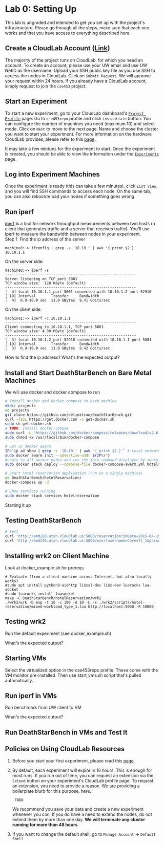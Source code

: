 # Lab 0: Setting Up

This lab is ungraded and intended to get you set up with the project's
infrastructure. Please go through all the steps, make sure that each
one works and that you have access to everything described here.

## Create a CloudLab Account ([Link](https://www.cloudlab.us/signup.php?pid=cse453))

The majority of the project runs on CloudLab, for which you need an
account. To create an account, please use your UW email and use UW
NetID as the username. Upload your SSH public key file as you use SSH to 
access the nodes in CloudLab. Click on `Submit
Request`. We will approve your request within 24 hours. If you already
have a CloudLab account, simply request to join the `cse453` project.

## Start an Experiment

To start a new experiment, go to your CloudLab dashboard's  [`Project Profile`](https://www.cloudlab.us/user-dashboard.php#projectprofiles) page. Go to `cse453repo` profile and click `instantiate` button. 
You can configure the number of machines you need (maximum 10) and select mode. 
Click on `Next` to move to the next page. Name and choose the cluster you want to start your
experiment. For more information on the hardware CloudLab provides, please refer to this [page](http://docs.cloudlab.us/hardware.html).

It may take a few mintues for the experiment to start. Once the experiment is created, you should be able to view the
information under the [`Experiments`](https://www.cloudlab.us/user-dashboard.php#experiments) page.

## Log into Experiment Machines

Once the experiment is ready (this can take a few minutes), click
`List View`, and you will find SSH commands to access each node. On the
same tab, you can also reboot/reload your nodes if something goes wrong.

<!-- ## Find a Client Machine at UW -->

## Run iperf

[iperf](https://iperf.fr/iperf-doc.php) is a tool for network throughput measurements between two hosts (a client that generates traffic and a server that receives traffic). You'll use iperf to measure the bandwidth between nodes in your experiment. <br />
Step 1: Find the ip address of the server
```console
machine0:~> ifconfig | grep -s '10.10.' | awk '{ print $2 }'
10.10.1.1
```

On the server side:
```console
machine0:~> iperf -s
------------------------------------------------------------
Server listening on TCP port 5001
TCP window size:  128 KByte (default)
------------------------------------------------------------
[  4] local 10.10.1.1 port 5001 connected with 10.10.1.2 port 52910
[ ID] Interval       Transfer     Bandwidth
[  4]  0.0-10.0 sec  11.0 GBytes  9.41 Gbits/sec
```
On the client side:
```console
machine1:~> iperf -c 10.10.1.1
------------------------------------------------------------
Client connecting to 10.10.1.1, TCP port 5001
TCP window size: 4.00 MByte (default)
------------------------------------------------------------
[  3] local 10.10.1.2 port 52910 connected with 10.10.1.1 port 5001
[ ID] Interval       Transfer     Bandwidth
[  3]  0.0-10.0 sec  11.0 GBytes  9.42 Gbits/sec
```

How to find the ip address? What's the expected output?

## Install and Start DeathStarBench on Bare Metal Machines
We will use docker and docker compose to run 

```bash
# Install docker and docker compose on each machine
mkdir projects
cd projects
git clone https://github.com/delimitrou/DeathStarBench.git
curl -fsSL https://get.docker.com -o get-docker.sh
sudo sh get-docker.sh
# TODO: install docker-compse
sudo curl -L "https://github.com/docker/compose/releases/download/v2.6.1/docker-compose-$(uname -s)-$(uname -m)" -o /usr/local/bin/docker-compose
sudo chmod +x /usr/local/bin/docker-compose

# Set up docker swarm
IP=`ip ad show | grep -s '10.10.' | awk '{ print $2 }'` # Local network IP
sudo docker swarm init --advertise-addr ${IP%/*}
#Login to all worker nodes and run the join command displayed by swarm init
sudo docker stack deploy --compose-file docker-compose-swarm.yml hotelreservation

# Start hotel reservation application (run on a single machine)
cd DeathStarBench/hotelReservation/
docker-compose up -d

# Show services running
sudo docker stack services hotelreservation
```

Starting it up

## Testing DeathStarBench

```bash
# Test
curl 'http://amd220.utah.cloudlab.us:5000/reservation?inDate=2015-04-19&outDate=2015-04-24&lat=nil&lon=nil&hotelId=9&customerName=Cornell_1&username=Cornell_1&password=1111111111&number=1'
curl 'http://amd220.utah.cloudlab.us:5000/user?username=Cornell_1&password=1111111111'
```

## Installing wrk2 on Client Machine

Look at docker_example.sh for prereqs
```
# Evaluate (from a client machine across Internet, but also locally works)
#sudo apt install python3-aiohttp libssl-dev libz-dev luarocks lua-socket
#sudo luarocks install luasocket
make -C DeathStarBench/hotelReservation/wrk2
./wrk2/wrk -D exp -t 10 -c 100 -d 10 -L -s ./wrk2/scripts/hotel-reservation/mixed-workload_type_1.lua http://localhost:5000 -R 10000
```

## Testing wrk2

Run the default experiment (see docker_example.sh)

What's the expected output?

## Starting VMs

Select the virtualized option in the cse453repo profile. These come
with the VM monitor pre-installed. Then use start_vms.sh script that's
pulled automatically.

## Run iperf in VMs

Run benchmark from UW client to VM

What's the expected output?

## Run DeathStarBench in VMs and Test It

## Policies on Using CloudLab Resources

1. Before you start your first experiment, please read this
   [page](https://cloudlab.us/aup.php). 

2. By default, each experiment will expire in 16 hours. This is enough
   for most runs. If you run out of time, you can request an extension
   via the `Extend` button on your experiment's CloudLab profile
   page. To request an extension, you need to provide a
   reason. We are providing a boilerplate blurb for this purpose,
   here.

        TODO

   We recommend you save your data and create a new experiment
   whenever you can. If you do have a need to extend the nodes, 
   do not extend them by more than one day. **We will terminate any cluster running for more than 48 hours**.

3. If you want to change the default shell, go to `Manage Account` -> `Default Shell`